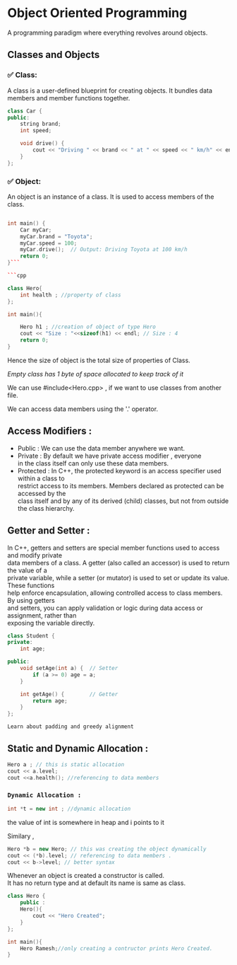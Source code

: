 # Object Oriented Programming

A programming paradigm where everything revolves around objects.<br>

## Classes and Objects


### ✅ Class:
A class is a user-defined blueprint for creating objects. It bundles data members and member functions together.

```cpp
class Car {
public:
    string brand;
    int speed;

    void drive() {
        cout << "Driving " << brand << " at " << speed << " km/h" << endl;
    }
};
```

### ✅ Object:
An object is an instance of a class. It is used to access members of the class.

```cpp

int main() {
    Car myCar;
    myCar.brand = "Toyota";
    myCar.speed = 100;
    myCar.drive();  // Output: Driving Toyota at 100 km/h
    return 0;
}```

```cpp

class Hero{
    int health ; //property of class
};

int main(){

    Hero h1 ; //creation of object of type Hero
    cout << "Size : "<<sizeof(h1) << endl; // Size : 4
    return 0;
}
```
Hence the size of object is the total size of properties of Class.<br>

*Empty class has 1 byte of space allocated to keep track of it* <br>

We can use #include<Hero.cpp> , if we want to use classes from another file.<br>

We can access data members using the '.' operator.

## Access Modifiers : 

 - Public : We can use the data member anywhere we want.
 - Private : By default we have private access modifier ,        everyone <br> in the class itself can only use these data members.
 - Protected : In C++, the protected keyword is an access specifier used within a class to <br>restrict access to its members. Members declared as protected can be accessed by the <br>class itself and by any of its derived (child) classes, but not from outside the class hierarchy.

## Getter and Setter : 

In C++, getters and setters are special member functions used to access and modify private <br>data members of a class. A getter (also called an accessor) is used to return the value of a <br>private variable, while a setter (or mutator) is used to set or update its value. These functions<br> help enforce encapsulation, allowing controlled access to class members. By using getters<br> and setters, you can apply validation or logic during data access or assignment, rather than <br>exposing the variable directly.

```cpp
class Student {
private:
    int age;

public:
    void setAge(int a) {  // Setter
        if (a >= 0) age = a;
    }

    int getAge() {        // Getter
        return age;
    }
};

```

` Learn about padding and greedy alignment `

## Static and Dynamic Allocation : 

```cpp
Hero a ; // this is static allocation
cout << a.level;
cout <<a.health(); //referencing to data members
```
### `Dynamic Allocation : `
```cpp
int *t = new int ; //dynamic allocation
```
the value of int is somewhere in heap and i points to it<br>

Similary ,
```cpp
Hero *b = new Hero; // this was creating the object dynamically
cout << (*b).level; // referencing to data members .
cout << b->level; // better syntax
```

Whenever an object is created a constructor is called.<br>
It has no return type and at default its name is same as class.<br>

```cpp
class Hero {
    public : 
    Hero(){
        cout << "Hero Created";
    }
};

int main(){
    Hero Ramesh;//only creating a contructor prints Hero Created.
}
```

